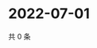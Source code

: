 # 2022-07-01

共 0 条

<!-- BEGIN WEIBO -->
<!-- 最后更新时间 Fri Jul 01 2022 05:14:51 GMT+0800 (China Standard Time) -->

<!-- END WEIBO -->
